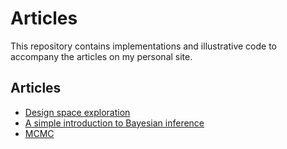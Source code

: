 # Articles

This repository contains implementations and illustrative code to accompany the articles on my personal site.

## Articles

- [Design space exploration](/design-space-exploration/)
- [A simple introduction to Bayesian inference](/bayesian-inference/)
- [MCMC](/mcmc/)